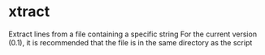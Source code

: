 # xtract
Extract lines from a file containing a specific string
For the current version (0.1), it is recommended that the file is in the same directory as the script
